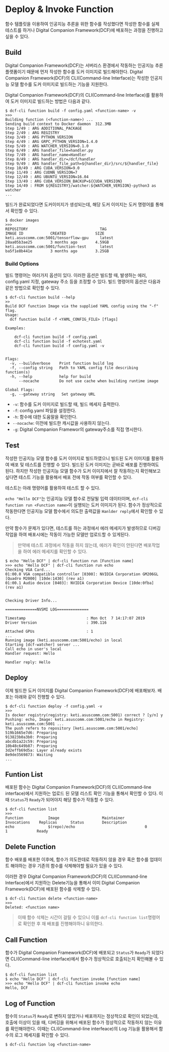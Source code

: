 # Deploy & Invoke Function

함수 템플릿을 이용하여 인공지능 추론을 위한 함수를 작성했다면 작성한 함수를 실제 테스트를 하거나 Digital Companion Framework(DCF)에 배포하는 과정을 진행하고 싶을 수 있다.



## Build

Digital Companion Framework(DCF)는 서버리스 환경에서 작동하는 인공지능 추론 플랫폼이기 때문에 먼저 작성한 함수를 도커 이미지로 빌드해야한다. Digital Companion Framework(DCF)의 CLI(Command-line Interface)는 작성한 인공지능 모델 함수를 도커 이미지로 빌드하는 기능을 지원한다.



Digital Companion Framework(DCF)의 CLI(Command-line Interface)를 활용하여 도커 이미지로 빌드하는 방법은 다음과 같다.



```
$ dcf-cli function build -f config.yaml <function-name> -v
>>>
Building function (<function-name>) ...
Sending build context to Docker daemon  312.3MB
Step 1/49 : ARG ADDITIONAL_PACKAGE
Step 2/49 : ARG REGISTRY
Step 3/49 : ARG PYTHON_VERSION
Step 4/49 : ARG GRPC_PYTHON_VERSION=1.4.0
Step 5/49 : ARG WATCHER_VERSION=0.1.0
Step 6/49 : ARG handler_file=handler.py
Step 7/49 : ARG handler_name=Handler
Step 8/49 : ARG handler_dir=/dcf/handler
Step 9/49 : ARG handler_file_path=${handler_dir}/src/${handler_file}
Step 10/49 : ARG CUDA_VERSION=9.0
Step 11/49 : ARG CUDNN_VERSION=7
Step 12/49 : ARG UBUNTU_VERSION=16.04
Step 13/49 : ARG CUDA_VERSION_BACKUP=${CUDA_VERSION}
Step 14/49 : FROM ${REGISTRY}/watcher:${WATCHER_VERSION}-python3 as watcher
...
```



빌드가 완료되었다면 도커이미지가 생성되는데, 해당 도커 이미지는 도커 명령어를 통해서 확인할 수 있다.

```
$ docker images
>>>
REPOSITORY                                TAG                            IMAGE ID            CREATED             SIZE
keti.asuscomm.com:5001/tensorflow-gpu     latest                         28aa05b3ae25        3 months ago        4.59GB
keti.asuscomm.com:5001/function-test      latest                         ba5f1e8b441e        3 months ago        3.25GB
```



### Build Options

빌드 명령어는 여러가지 옵션이 있다. 이러한 옵션은 빌드할 때, 발생하는 에러, config.yaml 지정, gateway 주소 등을 조정할 수 있다. 빌드 명령어의 옵션은 다음과 같은 방법으로 확인할 수 있다.

```
$ dcf-cli function build --help
>>
Build DCF function Image via the supplied YAML config using the "-f" flag.
Usage:
  dcf function build -f <YAML_CONFIG_FILE> [flags]

Examples:

    dcf-cli function build -f config.yaml
    dcf-cli function build -f echotest.yaml
    dcf-cli function build -f config.yaml -v
    

Flags:
  -v, --buildverbose    Print function build log
  -f, --config string   Path to YAML config file describing function(s)
  -h, --help            help for build
      --nocache         Do not use cache when building runtime image

Global Flags:
  -g, --gateway string   Set gateway URL
```



- `-v`:  함수를 도커 이미지로 빌드할 때, 빌드 메세지 출력한다.
- `-f`:  config.yaml 파일을 설정한다.
- `-h`:  함수에 대한 도움말을 확인한다.
- `--nocache`:  이전에 빌드한 캐시값을 사용하지 않는다.
- `-g`:  Digital Companion Framewor의 gateway주소를 직접 명시한다.



## Test

작성한 인공지능 모델 함수를 도커 이미지로 빌드하였으니 빌드된 도커 이미지를 활용하여 배포 및 테스트를 진행할 수 있다. 빌드된 도커 이미지는 곧바로 배포를 진행하여도 된다. 하지만 작성한 인공지능 모델 함수가 도커 이미지에서 잘 작동하는지 확인해보고 싶다면 테스트 기능을 활용해서 배포 전에 작동 여부를 확인할 수 있다.



테스트는 아래 명령어를 활용하여 테스트 할 수 있다.

`echo "Hello DCF"`는 인공지능 모델 함수로 전달될 입력 데이터이며, `dcf-cli function run <Function name>`이 실행되는 도커 이미지가 된다. 함수가 정상적으로 작동한다면 인공지능 모델 함수에서 의도한 출력값을 `Hanlder reply`에서 확인할 수 있다.



만약 함수가 문제가 있다면, 테스트를 하는 과정에서 에러 메세지가 발생하므로 디버깅작업을 하여 배포시에는 작동이 가능한 모델만 업로드할 수 있게된다.

> 만약에 테스트 과정에서 작동을 하지 않는데, 에러가 확인이 안된다면 배포작업을 하여 에러 메세지를 확인할 수 있다.

```
$ echo "Hello DCF" | dcf-cli function run [Function name]
>>> echo "Hello DCF" | dcf-cli function run echo
Checking VGA Card...
01:00.0 VGA compatible controller [0300]: NVIDIA Corporation GM206GL [Quadro M2000] [10de:1430] (rev a1)
01:00.1 Audio device [0403]: NVIDIA Corporation Device [10de:0fba] (rev a1)


Checking Driver Info...

==============NVSMI LOG==============

Timestamp                           : Mon Oct  7 14:17:07 2019
Driver Version                      : 390.116

Attached GPUs                       : 1
...
Running image (keti.asuscomm.com:5001/echo) in local
Starting [dcf-watcher] server ...
Call echo in user's local
Handler request: Hello

Handler reply: Hello
```



## Deploy

이제 빌드한 도커 이미지를 Digital Companion Framework(DCF)에 배포해보자. 배포는 아래와 같이 진행할 수 있다.

```
$ dcf-cli function deploy -f config.yaml -v
>>>
Is docker registry(registry: keti.asuscomm.com:5001) correct ? [y/n] y
Pushing: echo, Image: keti.asuscomm.com:5001/echo in Registry: keti.asuscomm.com:5001 ...
The push refers to repository [keti.asuscomm.com:5001/echo]
519b1665e7d6: Preparing 
913823b0a3b0: Preparing 
abcdb1a22c59: Preparing 
10b48c649b87: Preparing 
3d2effb69d5a: Layer already exists 
8e9de3569873: Waiting 
...
```



## Funtion List

배포된 함수는 Digital Companion Framework(DCF)의 CLI(Command-line interface)에서 지원하는 업로드 된 모델 리스트 확인 기능을 통해서 확인할 수 있다. 이때 `Status`가 `Ready`가 되어야지 해당 함수가 작동할 수 있다.

```
$ dcf-cli function list
>>>
Function           Image                   Maintainer         Invocations    Replicas      Status        Description                             
echo               $(repo)/echo                               0             1             Ready
```



## Delete Function

함수 배포를 배포한 이후에, 함수가 의도한데로 작동하지 않을 경우 혹은 함수를 업데이트 해야하는 경우 기존의 함수를 삭제해야할 필요가 있을 수 있다. 



이러한 경우 Digital Companion Framework(DCF)의 CLI(Command-line Interface)에서 지원하는 Delete기능을 통해서 이미 Digital Companion Framework(DCF)에 배포된 함수를 삭제할 수 있다.



```
$ dcf-cli function delete <function-name>
>>>
Deleted: <function name>
```

> 이때 함수 삭제는 시간이 걸릴 수 있으니 이를 `dcf-cli function list`명령어로 확인한 후 재 배포를 진행해야하니 유의한다.



## Call Function

함수가 Digital Companion Framework(DCF)에 배포되고 `Status`가 `Ready`가 되었다면 CLI(Command-line interface)에서 함수가 정상적으로 호출되는지 확인해볼 수 있다.

```
$ dcf-cli function list
$ echo "Hello DCF" | dcf-cli function invoke [function name]
>>> echo "Hello DCF" | dcf-cli function invoke echo
Hello, DCF
```



## Log of Function

함수의 `Status`가 `Ready`로 변하지 않았거나 배포까지는 정상적으로 확인이 되었는데, 호출에 이상이 있을 때, 디버깅을 위해서 배포된 함수가 정상적으로 작동하지 않는 이유를 확인해야한다. 이때는 CLI(Command-line interfeace)의 Log 기능을 활용해서 함수의 로그 메세지를 확인할 수 있다.

```
$ dcf-cli function log <function-name>
```

